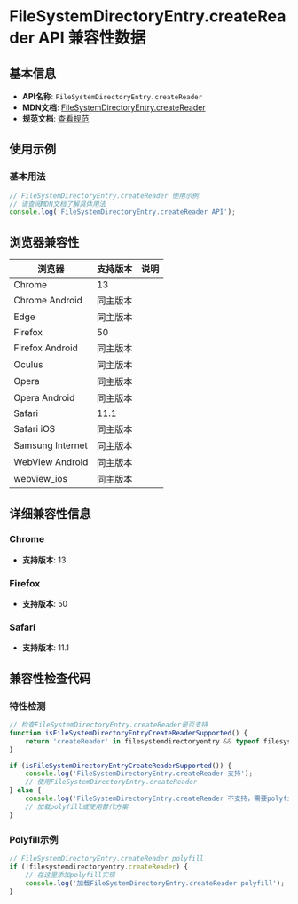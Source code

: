 # FileSystemDirectoryEntry.createReader API 兼容性数据

## 基本信息

- **API名称**: `FileSystemDirectoryEntry.createReader`
- **MDN文档**: [FileSystemDirectoryEntry.createReader](https://developer.mozilla.org/docs/Web/API/FileSystemDirectoryEntry/createReader)
- **规范文档**: [查看规范](https://wicg.github.io/entries-api/#dom-filesystemdirectoryentry-createreader)

## 使用示例

### 基本用法

```javascript
// FileSystemDirectoryEntry.createReader 使用示例
// 请查阅MDN文档了解具体用法
console.log('FileSystemDirectoryEntry.createReader API');
```

## 浏览器兼容性

| 浏览器 | 支持版本 | 说明 |
|--------|----------|------|
| Chrome | 13 |  |
| Chrome Android | 同主版本 |  |
| Edge | 同主版本 |  |
| Firefox | 50 |  |
| Firefox Android | 同主版本 |  |
| Oculus | 同主版本 |  |
| Opera | 同主版本 |  |
| Opera Android | 同主版本 |  |
| Safari | 11.1 |  |
| Safari iOS | 同主版本 |  |
| Samsung Internet | 同主版本 |  |
| WebView Android | 同主版本 |  |
| webview_ios | 同主版本 |  |

## 详细兼容性信息

### Chrome

- **支持版本**: 13

### Firefox

- **支持版本**: 50

### Safari

- **支持版本**: 11.1

## 兼容性检查代码

### 特性检测

```javascript
// 检查FileSystemDirectoryEntry.createReader是否支持
function isFileSystemDirectoryEntryCreateReaderSupported() {
    return 'createReader' in filesystemdirectoryentry && typeof filesystemdirectoryentry.createReader === 'function';
}

if (isFileSystemDirectoryEntryCreateReaderSupported()) {
    console.log('FileSystemDirectoryEntry.createReader 支持');
    // 使用FileSystemDirectoryEntry.createReader
} else {
    console.log('FileSystemDirectoryEntry.createReader 不支持，需要polyfill');
    // 加载polyfill或使用替代方案
}
```

### Polyfill示例

```javascript
// FileSystemDirectoryEntry.createReader polyfill
if (!filesystemdirectoryentry.createReader) {
    // 在这里添加polyfill实现
    console.log('加载FileSystemDirectoryEntry.createReader polyfill');
}
```

